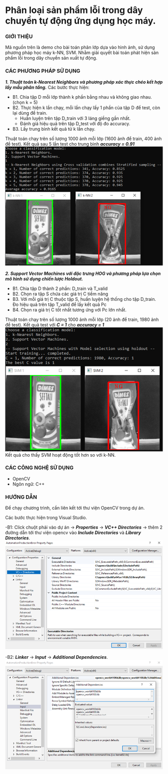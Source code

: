 # Phân loại sản phẩm lỗi trong dây chuyền tự động ứng dụng học máy.

### GIỚI THIỆU
Mã nguồn trên là demo cho bài toán phân lớp dựa vào hình ảnh, sử dụng phương pháp học máy k-NN, SVM. Nhằm giải quyết bài toán phát hiện sản phẩm lỗi trong dây chuyền sản xuất tự động.
### CÁC PHƯƠNG PHÁP SỬ DỤNG
***1. Thuật toán k-Nearest Neighbors và phương pháp xác thực chéo kết hợp lấy mẫu phân tầng.***
Các bước thực hiện:
- B1. Chia tập D mỗi lớp thành k phần bằng nhau và không giao nhau. (chọn k = 5)
- B2. Thực hiện k lần chạy, mỗi lần chạy lấy 1 phần của tập D để test, còn lại dùng để train.
    + Huấn luyện trên tập D_train với 3 láng giềng gần nhất.
    + Đánh giá hiệu quả trên tập D_test với độ đo accuracy.
- B3. Lấy trung bình kết quả từ k lần chạy. </br>

Thuật toán chạy trên số lượng 1000 ảnh mỗi lớp (1600 ảnh để train, 400 ảnh để test). Kết quả sau 5 lần test cho trung bình ***accuracy = 0.91***</br>
![Automation production error](/assets/k-NN.PNG) </br>


***2. Support Vector Machines với đặc trưng HOG và phương pháp lựa chọn mô hình sử dụng chiến lược Holdout.***
- B1. Chia tập D thành 2 phần: D_train và T_valid
- B2. Chọn ra tập S chứa các giá trị C tiềm năng
- B3. Với mỗi giá trị C thuộc tập S, huấn luyện hệ thống cho tập D_train. Đo hiệu quả trên tập T_valid để lấy kết quả Pc
- B4. Chọn ra giá trị C tốt nhất tương ứng với Pc lớn nhất. <br>

Thuật toán chạy trên số lượng 1000 ảnh mỗi lớp (20 ảnh để train, 1980 ảnh để test). Kết quả test với ***C = 1*** cho ***accuracy = 1***</br>
![Automation production error](/assets/svm.PNG)</br>
Kết quả cho thấy SVM hoạt động tốt hơn so với k-NN.

### CÁC CÔNG NGHỆ SỬ DỤNG
- OpenCV
- Ngôn ngữ: C++
### HƯỚNG DẪN
Để chạy chương trình, cần liên kết tới thư viện OpenCV trong dự án.

Các bước thực hiện trong Visual Studio.

-B1: Click chuột phải vào dự án -> ***Properties*** -> ***VC++ Directories*** -> thêm 2 đường dẫn tới thư viện opencv vào ***Include Directories*** và ***Library Directories***. </br>
![Automation production error](/assets/add_opencv_lib.PNG)

-B2: ***Linker*** -> ***Input*** -> ***Additional Dependencies***. </br>
![Automation production error](/assets/linker_input_tutorial.PNG)
